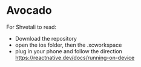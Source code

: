 # Avocado

For Shvetali to read:

- Download the repository 
- open the ios folder, then the .xcworkspace
- plug in your phone and follow the direction
https://reactnative.dev/docs/running-on-device
